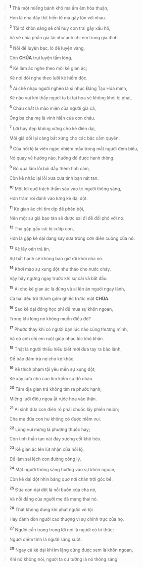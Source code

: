 > <sup><b>1</b></sup> Thà một miếng bánh khô mà ấm êm hòa thuận,
>


> Hơn là nhà đầy thịt hiến tế mà gây lộn với nhau.
>


> <sup><b>2</b></sup> Tôi tớ khôn sáng sẽ chỉ huy con trai gây xấu hổ,
>


> Và sẽ chia phần gia tài như anh chị em trong gia đình.
>


> <sup><b>3</b></sup> Nồi để luyện bạc, lò để luyện vàng,
>


> Còn **CHÚA** trui luyện tấm lòng.
>


> <sup><b>4</b></sup> Kẻ làm ác nghe theo môi kẻ gian ác;
>


> Kẻ nói dối nghe theo lưỡi kẻ hiểm độc.
>


> <sup><b>5</b></sup> Ai chế nhạo người nghèo là sỉ nhục Đấng Tạo Hóa mình,
>


> Kẻ nào vui khi thấy người ta bị tai họa sẽ không khỏi bị phạt.
>


> <sup><b>6</b></sup> Cháu chắt là mão miện của người già cả,
>


> Ông bà cha mẹ là vinh hiển của con cháu.
>


> <sup><b>7</b></sup> Lời hay đẹp không xứng cho kẻ điên dại,
>


> Môi giả dối lại càng bất xứng cho các bậc cầm quyền.
>


> <sup><b>8</b></sup> Của hối lộ là viên ngọc nhiệm mầu trong mắt người đem biếu,
>


> Nó quay về hướng nào, hướng đó được hanh thông.
>


> <sup><b>9</b></sup> Bỏ qua lầm lỗi bồi đắp thêm tình cảm,
>


> Còn kẻ nhắc lại lỗi xưa cưa tình bạn nát tan.
>


> <sup><b>10</b></sup> Một lời quở trách thấm sâu vào trí người thông sáng,
>


> Hơn trăm roi đánh vào lưng kẻ dại dột.
>


> <sup><b>11</b></sup> Kẻ gian ác chỉ tìm dịp để phản bội,
>


> Nên một sứ giả bạo tàn sẽ được sai đi để đối phó với nó.
>


> <sup><b>12</b></sup> Thà gặp gấu cái bị cướp con,
>


> Hơn là gặp kẻ dại đang say sưa trong cơn điên cuồng của nó.
>


> <sup><b>13</b></sup> Kẻ lấy oán trả ân,
>


> Sự bất hạnh sẽ không bao giờ rời khỏi nhà nó.
>


> <sup><b>14</b></sup> Khơi mào sự xung đột như tháo cho nước chảy,
>


> Vậy hãy ngưng ngay trước khi sự cãi vã bắt đầu.
>


> <sup><b>15</b></sup> Ai cho kẻ gian ác là đúng và ai lên án người ngay lành,
>


> Cả hai đều trở thành gớm ghiếc trước mặt **CHÚA**.
>


> <sup><b>16</b></sup> Sao kẻ dại đóng học phí để mua sự khôn ngoan,
>


> Trong khi lòng nó không muốn điều đó?
>


> <sup><b>17</b></sup> Phước thay khi có người bạn lúc nào cũng thương mình,
>


> Và có anh chị em ruột giúp nhau lúc khó khăn.
>


> <sup><b>18</b></sup> Thật là người thiếu hiểu biết mới đưa tay ra bảo lãnh,
>


> Để bảo đảm trả nợ cho kẻ khác.
>


> <sup><b>19</b></sup> Kẻ thích phạm tội yêu mến sự xung đột;
>


> Kẻ xây cửa cho cao tìm kiếm sự đổ nhào.
>


> <sup><b>20</b></sup> Tâm địa gian trá không tìm ra phước hạnh;
>


> Miệng lưỡi điêu ngoa ắt rước họa vào thân.
>


> <sup><b>21</b></sup> Ai sinh đứa con điên rồ phải chuốc lấy phiền muộn;
>


> Cha mẹ đứa con hư không có được niềm vui.
>


> <sup><b>22</b></sup> Lòng vui mừng là phương thuốc hay;
>


> Còn tinh thần tan nát đày xương cốt khô héo.
>


> <sup><b>23</b></sup> Kẻ gian ác lén lút nhận của hối lộ,
>


> Để làm sai lệch con đường công lý.
>


> <sup><b>24</b></sup> Mặt người thông sáng hướng vào sự khôn ngoan;
>


> Còn kẻ dại dột nhìn bâng quơ nơi chân trời góc bể.
>


> <sup><b>25</b></sup> Đứa con dại dột là nỗi buồn của cha nó,
>


> Và nỗi đắng của người mẹ đã mang thai nó.
>


> <sup><b>26</b></sup> Thật không đúng khi phạt người vô tội
>


> Hay đánh đòn người cao thượng vì sự chính trực của họ.
>


> <sup><b>27</b></sup> Người cẩn trọng trong lời nói là người có tri thức;
>


> Người điềm tĩnh là người sáng suốt.
>


> <sup><b>28</b></sup> Ngay cả kẻ dại khi im lặng cũng được xem là khôn ngoan,
>


> Khi nó không nói, người ta cứ tưởng là nó thông sáng.
>